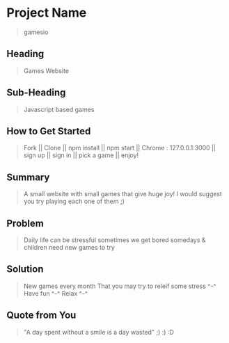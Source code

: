 # Project Name #
  > gamesio

## Heading ##
  > Games Website

## Sub-Heading ##
  > Javascript based games

## How to Get Started ##
  > Fork || Clone || npm install || npm start || Chrome : 127.0.0.1:3000 || sign up || sign in || pick a game || enjoy!

## Summary ##
  > A small website with small games that give huge joy! I would suggest you try playing each one of them ;)

## Problem ##
  > Daily life can be stressful sometimes we get bored somedays & children need new games to try

## Solution ##
  > New games every month That you may try to releif some stress ^-^ Have fun ^-^ Relax ^-^

## Quote from You ##
  > "A day spent without a smile is a day wasted" ;) :) :D